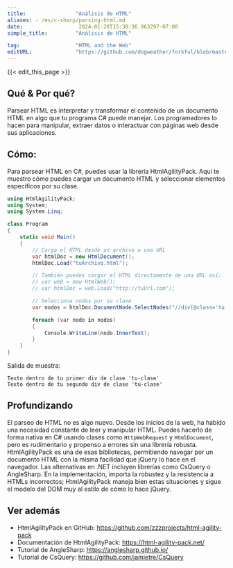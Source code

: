```yaml
---
title:                "Análisis de HTML"
aliases: - /es/c-sharp/parsing-html.md
date:                  2024-01-20T15:30:36.963297-07:00
simple_title:         "Análisis de HTML"

tag:                  "HTML and the Web"
editURL:              "https://github.com/dogweather/forkful/blob/master/content/es/c-sharp/parsing-html.md"
---
```


{{< edit_this_page >}}

## Qué & Por qué?
Parsear HTML es interpretar y transformar el contenido de un documento HTML en algo que tu programa C# puede manejar. Los programadores lo hacen para manipular, extraer datos o interactuar con páginas web desde sus aplicaciones.

## Cómo:
Para parsear HTML en C#, puedes usar la librería HtmlAgilityPack. Aquí te muestro cómo puedes cargar un documento HTML y seleccionar elementos específicos por su clase.

```C#
using HtmlAgilityPack;
using System;
using System.Linq;

class Program
{
    static void Main()
    {
        // Carga el HTML desde un archivo o una URL
        var htmlDoc = new HtmlDocument();
        htmlDoc.Load("tuArchivo.html");

        // También puedes cargar el HTML directamente de una URL así:
        // var web = new HtmlWeb();
        // var htmlDoc = web.Load("http://tuUrl.com"); 

        // Selecciona nodos por su clase
        var nodos = htmlDoc.DocumentNode.SelectNodes("//div[@class='tu-clase']");

        foreach (var nodo in nodos)
        {
            Console.WriteLine(nodo.InnerText);
        }
    }
}
```

Salida de muestra:
```
Texto dentro de tu primer div de clase 'tu-clase'
Texto dentro de tu segundo div de clase 'tu-clase'
```

## Profundizando
El parseo de HTML no es algo nuevo. Desde los inicios de la web, ha habido una necesidad constante de leer y manipular HTML. Puedes hacerlo de forma nativa en C# usando clases como `HttpWebRequest` y `HtmlDocument`, pero es rudimentario y propenso a errores sin una librería robusta. HtmlAgilityPack es una de esas bibliotecas, permitiendo navegar por un documento HTML con la misma facilidad que jQuery lo hace en el navegador. Las alternativas en .NET incluyen librerías como CsQuery o AngleSharp. En la implementación, importa la robustez y la resistencia a HTMLs incorrectos; HtmlAgilityPack maneja bien estas situaciones y sigue el modelo del DOM muy al estilo de cómo lo hace jQuery.

## Ver además
- HtmlAgilityPack en GitHub: https://github.com/zzzprojects/html-agility-pack
- Documentación de HtmlAgilityPack: https://html-agility-pack.net/
- Tutorial de AngleSharp: https://anglesharp.github.io/
- Tutorial de CsQuery: https://github.com/jamietre/CsQuery

